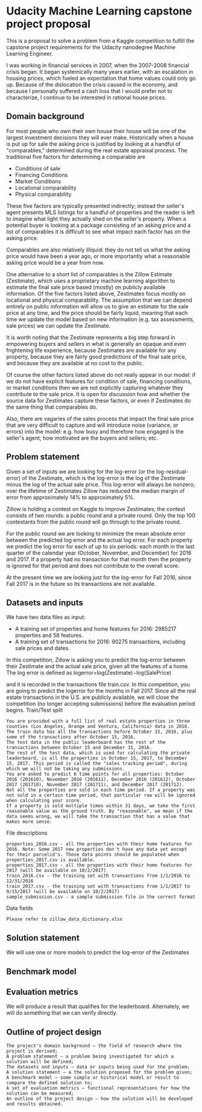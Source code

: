 
Udacity Machine Learning capstone project proposal
==================================================
This is a proposal to solve a problem from a Kaggle competition to fulfill the capstone project requirements for the Udacity nanodegree Machine Learning Engineer.

I was working in financial services in 2007, when the 2007-2008 financial crisis began. It began systemically many years earlier, with an escalation in housing prices, which fueled an expectation that home values could only go up. Because of the dislocation the crisis caused in the economy, and because I personally suffered a cash loss that I would prefer not to characterize, I continue to be interested in rational house prices.

Domain background
-----------------
For most people who own their own house their house will be one of the largest investment decisions they will ever make. Historically when a house is put up for sale the asking price is justified by looking at a handful of "comparables," determined during the real estate appraisal process. The traditional five factors for determining a comparable are
* Conditions of sale
* Financing Conditions
* Market Conditions
* Locational comparability
* Physical comparability

These five factors are typically presented indirectly; instead the seller's agent presents MLS listings for a handful of properties and the reader is left to imagine what light they actually shed on the seller's property. When a potential buyer is looking at a package consisting of an asking price and a list of comparables it is difficult to see what impact each factor has on the asking price.

Comparables are also relatively illiquid: they do not tell us what the asking price would have been a year ago, or more importantly what a reasonable asking price would be a year from now.

One alternative to a short list of comparables is the Zillow Estimate (Zestimate), which uses a proprietary machine learning algorithm to estimate the final sale price based (mostly) on publicly available information. Of the five factors listed above, Zestimates focus mostly on locational and physical comparability. The assumption that we can depend entirely on public information will allow us to give an estimate for the sale price at any time, and the price should be fairly liquid, meaning that each time we update the model based on new information (e.g. tax assessments, sale prices) we can update the Zestimate.

It is worth noting that the Zestimate represents a big step forward in empowering buyers and sellers in what is generally an opaque and even frightening life experience, because Zestimates are available for any property, because they are fairly good predictions of the final sale price, and because they are available at no cost to the public.

Of course the other factors listed above do not really appear in our model: if we do not have explicit features for condition of sale, financing conditions, or market conditions then we are not explicitly capturing whatever they contribute to the sale price. It is open for discussion how and whether the source data for Zestimates capture these factors, or even if Zestimates do the same thing that comparables do.

Also, there are vagaries of the sales process that impact the final sale price that are very difficult to capture and will introduce noise (variance, or errors) into the model: e.g. how busy and therefore how engaged is the seller's agent; how motivated are the buyers and sellers; etc.

Problem statement
-----------------
Given a set of inputs we are looking for the log-error (or the log-residual-error) of the Zestimate, which is the log-error is the log of the Zestimate minus the log of the actual sale price. This log-error will always be nonzero; over the lifetime of Zestimates Zillow has reduced the median margin of error from approximately 14% to approximately 5%.

Zillow is holding a contest on Kaggle to improve Zestimates; the contest consists of two rounds: a public round and a private round. Only the top 100 contestants from the public round will go through to the private round.

For the public round we are looking to minimize the mean absolute error between the predicted log error and the actual log error. For each property we predict the log error for each of up to six periods: each month in the last quarter of the calendar year (October, November, and December) for 2016 and 2017. If a property had no transaction for that month then the property is ignored for that period and does not contribute to the overall score.

At the present time we are looking just for the log-error for Fall 2016, since Fall 2017 is in the future so its transactions are not available.

Datasets and inputs
-------------------
We have two data files as input:
* A training set of properties and home features for 2016: 2985217 properties and 58 features.
* A training set of transactions for 2016: 90275 transactions, including sale prices and dates.

In this competition, Zillow is asking you to predict the log-error between their Zestimate and the actual sale price, given all the features of a home. The log error is defined as
logerror=log(Zestimate)−log(SalePrice)

and it is recorded in the transactions file train.csv. In this competition, you are going to predict the logerror for the months in Fall 2017. Since all the real estate transactions in the U.S. are publicly available, we will close the competition (no longer accepting submissions) before the evaluation period begins.
Train/Test split

    You are provided with a full list of real estate properties in three counties (Los Angeles, Orange and Ventura, California) data in 2016.
    The train data has all the transactions before October 15, 2016, plus some of the transactions after October 15, 2016.
    The test data in the public leaderboard has the rest of the transactions between October 15 and December 31, 2016.
    The rest of the test data, which is used for calculating the private leaderboard, is all the properties in October 15, 2017, to December 15, 2017. This period is called the "sales tracking period", during which we will not be taking any submissions.
    You are asked to predict 6 time points for all properties: October 2016 (201610), November 2016 (201611), December 2016 (201612), October 2017 (201710), November 2017 (201711), and December 2017 (201712).
    Not all the properties are sold in each time period. If a property was not sold in a certain time period, that particular row will be ignored when calculating your score.
    If a property is sold multiple times within 31 days, we take the first reasonable value as the ground truth. By "reasonable", we mean if the data seems wrong, we will take the transaction that has a value that makes more sense.

File descriptions

    properties_2016.csv - all the properties with their home features for 2016. Note: Some 2017 new properties don't have any data yet except for their parcelid's. Those data points should be populated when properties_2017.csv is available.
    properties_2017.csv - all the properties with their home features for 2017 (will be available on 10/2/2017)
    train_2016.csv - the training set with transactions from 1/1/2016 to 12/31/2016
    train_2017.csv - the training set with transactions from 1/1/2017 to 9/15/2017 (will be available on 10/2/2017)
    sample_submission.csv - a sample submission file in the correct format

Data fields

    Please refer to zillow_data_dictionary.xlsx


Solution statement
------------------
We will use one or more models to predict the log-error of the Zestimates

Benchmark model
---------------

Evaluation metrics
------------------
We will produce a result that qualifies for the leaderboard. Alternately, we will do something that we can verify directly.

Outline of project design
-------------------------


    The project's domain background — the field of research where the project is derived;
    A problem statement — a problem being investigated for which a solution will be defined;
    The datasets and inputs — data or inputs being used for the problem;
    A solution statement — a the solution proposed for the problem given;
    A benchmark model — some simple or historical model or result to compare the defined solution to;
    A set of evaluation metrics — functional representations for how the solution can be measured;
    An outline of the project design — how the solution will be developed and results obtained.
